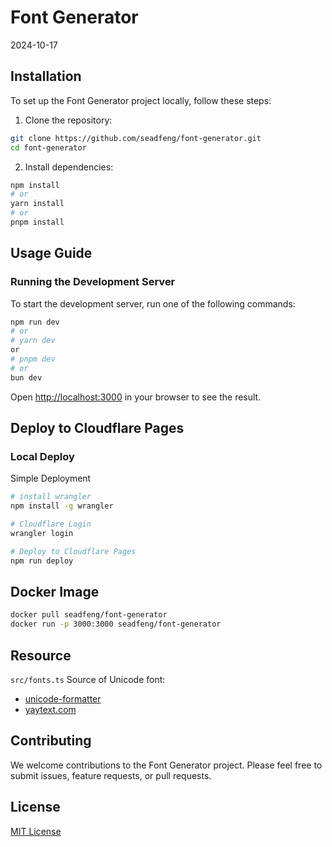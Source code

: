 # Font Generator

2024-10-17

 
## Installation

To set up the Font Generator project locally, follow these steps:

1. Clone the repository:

```sh
git clone https://github.com/seadfeng/font-generator.git
cd font-generator
```

2. Install dependencies:

```sh
npm install
# or
yarn install
# or
pnpm install
```

## Usage Guide

### Running the Development Server

To start the development server, run one of the following commands:

```sh
npm run dev
# or
# yarn dev
or
# pnpm dev
# or
bun dev
```

Open [http://localhost:3000](http://localhost:3000) in your browser to see the result.

## Deploy to Cloudflare Pages

### Local Deploy

Simple Deployment

```sh
# install wrangler
npm install -g wrangler

# Cloudflare Login 
wrangler login

# Deploy to Cloudflare Pages
npm run deploy
```


## Docker Image

```sh
docker pull seadfeng/font-generator
docker run -p 3000:3000 seadfeng/font-generator
```

## Resource
 
`src/fonts.ts` Source of Unicode font:

- [unicode-formatter](https://github.com/DenverCoder1/unicode-formatter)
- [yaytext.com](https://yaytext.com/)

## Contributing

We welcome contributions to the Font Generator project. Please feel free to submit issues, feature requests, or pull requests.

## License

[MIT License](MIT-LICENSE)
